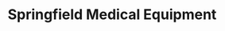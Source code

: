 ---
title: "Springfield Medical Equipment"
url: /queens-village/springfield-medical-equipment/
shop: Sanitätshaus
---